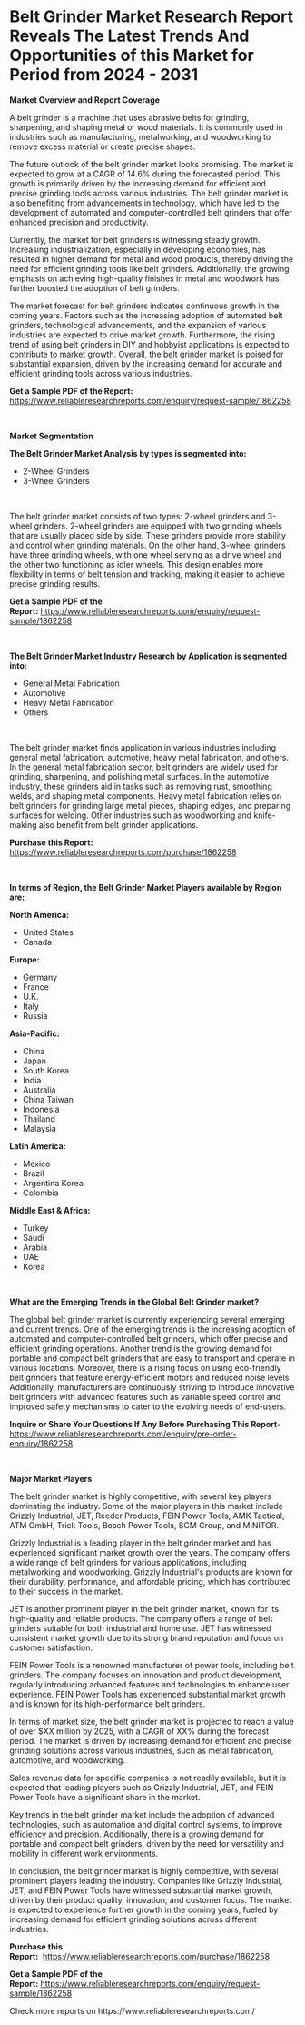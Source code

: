 <p><h1>Belt Grinder Market Research Report Reveals The Latest Trends And Opportunities of this Market for Period from 2024 - 2031</h1></p><p><strong>Market Overview and Report Coverage</strong></p>
<p><p>A belt grinder is a machine that uses abrasive belts for grinding, sharpening, and shaping metal or wood materials. It is commonly used in industries such as manufacturing, metalworking, and woodworking to remove excess material or create precise shapes.</p><p>The future outlook of the belt grinder market looks promising. The market is expected to grow at a CAGR of 14.6% during the forecasted period. This growth is primarily driven by the increasing demand for efficient and precise grinding tools across various industries. The belt grinder market is also benefiting from advancements in technology, which have led to the development of automated and computer-controlled belt grinders that offer enhanced precision and productivity.</p><p>Currently, the market for belt grinders is witnessing steady growth. Increasing industrialization, especially in developing economies, has resulted in higher demand for metal and wood products, thereby driving the need for efficient grinding tools like belt grinders. Additionally, the growing emphasis on achieving high-quality finishes in metal and woodwork has further boosted the adoption of belt grinders.</p><p>The market forecast for belt grinders indicates continuous growth in the coming years. Factors such as the increasing adoption of automated belt grinders, technological advancements, and the expansion of various industries are expected to drive market growth. Furthermore, the rising trend of using belt grinders in DIY and hobbyist applications is expected to contribute to market growth. Overall, the belt grinder market is poised for substantial expansion, driven by the increasing demand for accurate and efficient grinding tools across various industries.</p></p>
<p><strong>Get a Sample PDF of the Report:</strong> <a href="https://www.reliableresearchreports.com/enquiry/request-sample/1862258">https://www.reliableresearchreports.com/enquiry/request-sample/1862258</a></p>
<p>&nbsp;</p>
<p><strong>Market Segmentation</strong></p>
<p><strong>The Belt Grinder Market Analysis by types is segmented into:</strong></p>
<p><ul><li>2-Wheel Grinders</li><li>3-Wheel Grinders</li></ul></p>
<p>&nbsp;</p>
<p><p>The belt grinder market consists of two types: 2-wheel grinders and 3-wheel grinders. 2-wheel grinders are equipped with two grinding wheels that are usually placed side by side. These grinders provide more stability and control when grinding materials. On the other hand, 3-wheel grinders have three grinding wheels, with one wheel serving as a drive wheel and the other two functioning as idler wheels. This design enables more flexibility in terms of belt tension and tracking, making it easier to achieve precise grinding results.</p></p>
<p><strong>Get a Sample PDF of the Report:</strong>&nbsp;<a href="https://www.reliableresearchreports.com/enquiry/request-sample/1862258">https://www.reliableresearchreports.com/enquiry/request-sample/1862258</a></p>
<p>&nbsp;</p>
<p><strong>The Belt Grinder Market Industry Research by Application is segmented into:</strong></p>
<p><ul><li>General Metal Fabrication</li><li>Automotive</li><li>Heavy Metal Fabrication</li><li>Others</li></ul></p>
<p>&nbsp;</p>
<p><p>The belt grinder market finds application in various industries including general metal fabrication, automotive, heavy metal fabrication, and others. In the general metal fabrication sector, belt grinders are widely used for grinding, sharpening, and polishing metal surfaces. In the automotive industry, these grinders aid in tasks such as removing rust, smoothing welds, and shaping metal components. Heavy metal fabrication relies on belt grinders for grinding large metal pieces, shaping edges, and preparing surfaces for welding. Other industries such as woodworking and knife-making also benefit from belt grinder applications.</p></p>
<p><strong>Purchase this Report:</strong>&nbsp; <a href="https://www.reliableresearchreports.com/purchase/1862258">https://www.reliableresearchreports.com/purchase/1862258</a></p>
<p>&nbsp;</p>
<p><strong>In terms of Region, the Belt Grinder Market Players available by Region are:</strong></p>
<p>
    <p> <strong> North America: </strong>
        <ul>
            <li>United States</li>
            <li>Canada</li>
        </ul>
        </p> 
    <p> <strong> Europe: </strong>
        <ul>
            <li>Germany</li>
            <li>France</li>
            <li>U.K.</li>
            <li>Italy</li>
            <li>Russia</li>
        </ul>
        </p> 
    <p> <strong> Asia-Pacific: </strong>
        <ul>
            <li>China</li>
            <li>Japan</li>
            <li>South Korea</li>
            <li>India</li>
            <li>Australia</li>
            <li>China Taiwan</li>
            <li>Indonesia</li>
            <li>Thailand</li>
            <li>Malaysia</li>
        </ul>
        </p> 
    <p> <strong> Latin America: </strong>
        <ul>
            <li>Mexico</li>
            <li>Brazil</li>
            <li>Argentina Korea</li>
            <li>Colombia</li>
        </ul>
        </p> 
    <p> <strong> Middle East & Africa: </strong>
        <ul>
            <li>Turkey</li>
            <li>Saudi</li>
            <li>Arabia</li>
            <li>UAE</li>
            <li>Korea</li>
        </ul>
    </p>
    </p>
<p>&nbsp;</p>
<p><strong>What are the Emerging Trends in the Global Belt Grinder market?</strong></p>
<p><p>The global belt grinder market is currently experiencing several emerging and current trends. One of the emerging trends is the increasing adoption of automated and computer-controlled belt grinders, which offer precise and efficient grinding operations. Another trend is the growing demand for portable and compact belt grinders that are easy to transport and operate in various locations. Moreover, there is a rising focus on using eco-friendly belt grinders that feature energy-efficient motors and reduced noise levels. Additionally, manufacturers are continuously striving to introduce innovative belt grinders with advanced features such as variable speed control and improved safety mechanisms to cater to the evolving needs of end-users.</p></p>
<p><strong>Inquire or Share Your Questions If Any Before Purchasing This Report</strong>- <a href="https://www.reliableresearchreports.com/enquiry/pre-order-enquiry/1862258">https://www.reliableresearchreports.com/enquiry/pre-order-enquiry/1862258</a></p>
<p>&nbsp;</p>
<p><strong>Major Market Players</strong></p>
<p><p>The belt grinder market is highly competitive, with several key players dominating the industry. Some of the major players in this market include Grizzly Industrial, JET, Reeder Products, FEIN Power Tools, AMK Tactical, ATM GmbH, Trick Tools, Bosch Power Tools, SCM Group, and MINITOR.</p><p>Grizzly Industrial is a leading player in the belt grinder market and has experienced significant market growth over the years. The company offers a wide range of belt grinders for various applications, including metalworking and woodworking. Grizzly Industrial's products are known for their durability, performance, and affordable pricing, which has contributed to their success in the market.</p><p>JET is another prominent player in the belt grinder market, known for its high-quality and reliable products. The company offers a range of belt grinders suitable for both industrial and home use. JET has witnessed consistent market growth due to its strong brand reputation and focus on customer satisfaction.</p><p>FEIN Power Tools is a renowned manufacturer of power tools, including belt grinders. The company focuses on innovation and product development, regularly introducing advanced features and technologies to enhance user experience. FEIN Power Tools has experienced substantial market growth and is known for its high-performance belt grinders.</p><p>In terms of market size, the belt grinder market is projected to reach a value of over $XX million by 2025, with a CAGR of XX% during the forecast period. The market is driven by increasing demand for efficient and precise grinding solutions across various industries, such as metal fabrication, automotive, and woodworking.</p><p>Sales revenue data for specific companies is not readily available, but it is expected that leading players such as Grizzly Industrial, JET, and FEIN Power Tools have a significant share in the market.</p><p>Key trends in the belt grinder market include the adoption of advanced technologies, such as automation and digital control systems, to improve efficiency and precision. Additionally, there is a growing demand for portable and compact belt grinders, driven by the need for versatility and mobility in different work environments.</p><p>In conclusion, the belt grinder market is highly competitive, with several prominent players leading the industry. Companies like Grizzly Industrial, JET, and FEIN Power Tools have witnessed substantial market growth, driven by their product quality, innovation, and customer focus. The market is expected to experience further growth in the coming years, fueled by increasing demand for efficient grinding solutions across different industries.</p></p>
<p><strong>Purchase this Report:</strong>&nbsp;&nbsp;<a href="https://www.reliableresearchreports.com/purchase/1862258">https://www.reliableresearchreports.com/purchase/1862258</a></p>
<p></p>
<p><strong>Get a Sample PDF of the Report:</strong>&nbsp;<a href="https://www.reliableresearchreports.com/enquiry/request-sample/1862258">https://www.reliableresearchreports.com/enquiry/request-sample/1862258</a></p>
<p>Check more reports on https://www.reliableresearchreports.com/</p>